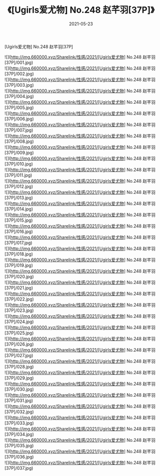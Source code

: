 ﻿---
layout: post
title:  《[Ugirls爱尤物] No.248 赵芊羽[37P]》
date:   2021-05-23
img: http://img.660000.xyz/Sharelink/性感/2021/[Ugirls爱尤物] No.248 赵芊羽[37P]/000.jpg
categories: [美女, 清纯, 唯美]
---

[Ugirls爱尤物] No.248 赵芊羽[37P]

  ![](http://img.660000.xyz/Sharelink/性感/2021/[Ugirls爱尤物] No.248 赵芊羽[37P]/001.jpg) <br> ![](http://img.660000.xyz/Sharelink/性感/2021/[Ugirls爱尤物] No.248 赵芊羽[37P]/002.jpg) <br> ![](http://img.660000.xyz/Sharelink/性感/2021/[Ugirls爱尤物] No.248 赵芊羽[37P]/003.jpg) <br> ![](http://img.660000.xyz/Sharelink/性感/2021/[Ugirls爱尤物] No.248 赵芊羽[37P]/004.jpg) <br> ![](http://img.660000.xyz/Sharelink/性感/2021/[Ugirls爱尤物] No.248 赵芊羽[37P]/005.jpg) <br> ![](http://img.660000.xyz/Sharelink/性感/2021/[Ugirls爱尤物] No.248 赵芊羽[37P]/006.jpg) <br> ![](http://img.660000.xyz/Sharelink/性感/2021/[Ugirls爱尤物] No.248 赵芊羽[37P]/007.jpg) <br> ![](http://img.660000.xyz/Sharelink/性感/2021/[Ugirls爱尤物] No.248 赵芊羽[37P]/008.jpg) <br> ![](http://img.660000.xyz/Sharelink/性感/2021/[Ugirls爱尤物] No.248 赵芊羽[37P]/009.jpg) <br> ![](http://img.660000.xyz/Sharelink/性感/2021/[Ugirls爱尤物] No.248 赵芊羽[37P]/010.jpg) <br> ![](http://img.660000.xyz/Sharelink/性感/2021/[Ugirls爱尤物] No.248 赵芊羽[37P]/011.jpg) <br> ![](http://img.660000.xyz/Sharelink/性感/2021/[Ugirls爱尤物] No.248 赵芊羽[37P]/012.jpg) <br> ![](http://img.660000.xyz/Sharelink/性感/2021/[Ugirls爱尤物] No.248 赵芊羽[37P]/013.jpg) <br> ![](http://img.660000.xyz/Sharelink/性感/2021/[Ugirls爱尤物] No.248 赵芊羽[37P]/014.jpg) <br> ![](http://img.660000.xyz/Sharelink/性感/2021/[Ugirls爱尤物] No.248 赵芊羽[37P]/015.jpg) <br> ![](http://img.660000.xyz/Sharelink/性感/2021/[Ugirls爱尤物] No.248 赵芊羽[37P]/016.jpg) <br> ![](http://img.660000.xyz/Sharelink/性感/2021/[Ugirls爱尤物] No.248 赵芊羽[37P]/017.jpg) <br> ![](http://img.660000.xyz/Sharelink/性感/2021/[Ugirls爱尤物] No.248 赵芊羽[37P]/018.jpg) <br> ![](http://img.660000.xyz/Sharelink/性感/2021/[Ugirls爱尤物] No.248 赵芊羽[37P]/019.jpg) <br> ![](http://img.660000.xyz/Sharelink/性感/2021/[Ugirls爱尤物] No.248 赵芊羽[37P]/020.jpg) <br> ![](http://img.660000.xyz/Sharelink/性感/2021/[Ugirls爱尤物] No.248 赵芊羽[37P]/021.jpg) <br> ![](http://img.660000.xyz/Sharelink/性感/2021/[Ugirls爱尤物] No.248 赵芊羽[37P]/022.jpg) <br> ![](http://img.660000.xyz/Sharelink/性感/2021/[Ugirls爱尤物] No.248 赵芊羽[37P]/023.jpg) <br> ![](http://img.660000.xyz/Sharelink/性感/2021/[Ugirls爱尤物] No.248 赵芊羽[37P]/024.jpg) <br> ![](http://img.660000.xyz/Sharelink/性感/2021/[Ugirls爱尤物] No.248 赵芊羽[37P]/025.jpg) <br> ![](http://img.660000.xyz/Sharelink/性感/2021/[Ugirls爱尤物] No.248 赵芊羽[37P]/026.jpg) <br> ![](http://img.660000.xyz/Sharelink/性感/2021/[Ugirls爱尤物] No.248 赵芊羽[37P]/027.jpg) <br> ![](http://img.660000.xyz/Sharelink/性感/2021/[Ugirls爱尤物] No.248 赵芊羽[37P]/028.jpg) <br> ![](http://img.660000.xyz/Sharelink/性感/2021/[Ugirls爱尤物] No.248 赵芊羽[37P]/029.jpg) <br> ![](http://img.660000.xyz/Sharelink/性感/2021/[Ugirls爱尤物] No.248 赵芊羽[37P]/030.jpg) <br> ![](http://img.660000.xyz/Sharelink/性感/2021/[Ugirls爱尤物] No.248 赵芊羽[37P]/031.jpg) <br> ![](http://img.660000.xyz/Sharelink/性感/2021/[Ugirls爱尤物] No.248 赵芊羽[37P]/032.jpg) <br> ![](http://img.660000.xyz/Sharelink/性感/2021/[Ugirls爱尤物] No.248 赵芊羽[37P]/033.jpg) <br> ![](http://img.660000.xyz/Sharelink/性感/2021/[Ugirls爱尤物] No.248 赵芊羽[37P]/034.jpg) <br> ![](http://img.660000.xyz/Sharelink/性感/2021/[Ugirls爱尤物] No.248 赵芊羽[37P]/035.jpg) <br> ![](http://img.660000.xyz/Sharelink/性感/2021/[Ugirls爱尤物] No.248 赵芊羽[37P]/036.jpg) <br> ![](http://img.660000.xyz/Sharelink/性感/2021/[Ugirls爱尤物] No.248 赵芊羽[37P]/037.jpg) <br>